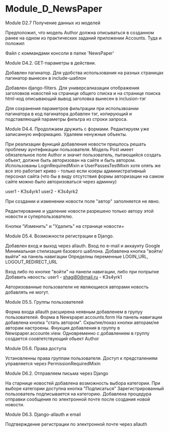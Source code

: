 # Module_D_NewsPaper

Module D2.7 Получение данных из моделей

Предположил, что модель Author должна описываться в созданном ранее на одном из практических заданий
приложении Accounts. Туда и положил

Файл с коммандами консоли в папке 'NewsPaper'


Module D4.2. GET-параметры в действии.

Добавлен пагинатор. Для удобства использования на разных страницах пагинатор вынесен в include-шаблон

Добавлен django-filters. Для универсалиазации отображения заголовков новостей на странице общего списка
и на странице поиска html-код описывающий вывод заголовка вынесен в inclusion-тэг

Для сохранения параметров фильтрации при использвоании пагинатора в код пагинатора добавлен тэг,
копирующий и подставляющий параметры фильтра из строки запроса.


Module D4.4. Продолжаем дружить с формами. Редактируем уже записанную информацию. Удаляем ненужные объекты.

При реализации функций добавления новости пришлось решать проблему аунтефикации пользователя. Модель Post
имеет обязательное поле Author и значит пользователь, пытающийся создать объект, должне быть авторизован
на сайте и быть автором. Использованы LoginRequiredMixin  и UserPassesTestMixin хотя
опять же все это работает криво - только если юзеры административный персонал сайта (что бы в виду отсутствия
формы авторизации на самом сайте можно было авторизоваться через админку)

user1 - K3s4yrk1
user2 - K3s4yrk2

При создании и изменении новости поле "автор" заполняется не явно.

Редактирование и удаление новости разрешено только автору этой новости и суперпользователю.

Кнопки "Изменить" и "Удалить" на странице новости+


Module D5.4. Возможности регистрации в Django.

Добавлен вход и выход через allauth. Вход по e-mail и аккаунту Google
Минимальная стилизация базового шаблона.
Добавлена кнопка "войти/выйти" на панель навигации
Определны переменные LOGIN_URL, LOGOUT_REDIRECT_URL

Вход либо по кнопке "войти" на панели навигации, либо при попрытке Добавить нвоость:
user1 - shagi80@mail.ru - K3s4yrk1

Авторизованные пользователи не являющиеся авторами новость добавлять не могут.


Module D5.5. Группы пользователей

Форма входа allauth расширена неявным добавленем в групуу пользователей. Форма в Newspaper.accounts.form
На панель навигации добавлена кнопка "стать автором". Скрытие/показ кнопки авторам/не авторам настроены.
Фнукция добавления в группу в Newspaper.accounte.view. Одновременно с добавлением в группу создается
соовтетствующий обьект Author


Module D5.6. Права доступа

Установленны права группам пользователя. Доступ к предсталениям управляется через PermissionRequiredMixin


Module D6.2. Отправляем письма через Django

На старнице новостей добавлена возможность выбора категории. При выборе категории доступна кнопка "Подписаться"
Зарегистрированный пользователь подписывается на категорию.
Добавлена процедура отправки сообщения по электронной почте после создания новой новости.


Module D6.3. Django-allauth и email

Подтверждение регистрации по электронной почте через allauth
